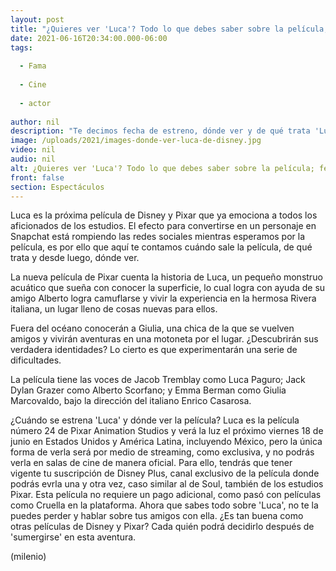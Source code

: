 ```yaml
---
layout: post
title: "¿Quieres ver 'Luca'? Todo lo que debes saber sobre la película; fecha de estreno y dónde ver"
date: 2021-06-16T20:34:00.000-06:00
tags:
  
  - Fama
  
  - Cine
  
  - actor
  
author: nil
description: "Te decimos fecha de estreno, dónde ver y de qué trata 'Luca', la nueva película de Disney y Pixar que todos esperan con ansias."
image: /uploads/2021/images-donde-ver-luca-de-disney.jpg
video: nil
audio: nil
alt: ¿Quieres ver 'Luca'? Todo lo que debes saber sobre la película; fecha de estreno y dónde ver
front: false
section: Espectáculos
---
```


Luca es la próxima película de Disney y Pixar que ya emociona a todos los aficionados de los estudios. El efecto para convertirse en un personaje en Snapchat está rompiendo las redes sociales mientras esperamos por la película, es por ello que aquí te contamos cuándo sale la película, de qué trata y desde luego, dónde ver. 

La nueva película de Pixar cuenta la historia de Luca, un pequeño monstruo acuático que sueña con conocer la superficie, lo cual logra con ayuda de su amigo Alberto logra camuflarse y vivir la experiencia en la hermosa Rivera italiana, un lugar lleno de cosas nuevas para ellos. 

Fuera del océano conocerán a Giulia, una chica de la que se vuelven amigos y vivirán aventuras en una motoneta por el lugar. ¿Descubrirán sus verdadera identidades? Lo cierto es que experimentarán una serie de dificultades. 

La película tiene las voces de Jacob Tremblay como Luca Paguro; Jack Dylan Grazer como Alberto Scorfano; y Emma Berman como Giulia Marcovaldo, bajo la dirección del italiano Enrico Casarosa. 

¿Cuándo se estrena 'Luca' y dónde ver la película? Luca es la película número 24 de Pixar Animation Studios y verá la luz el próximo viernes 18 de junio en Estados Unidos y América Latina, incluyendo México, pero la única forma de verla será por medio de streaming, como exclusiva, y no podrás verla en salas de cine de manera oficial. Para ello, tendrás que tener vigente tu suscripción de Disney Plus, canal exclusivo de la película donde podrás evrla una y otra vez, caso similar al de Soul, también de los estudios Pixar. Esta película no requiere un pago adicional, como pasó con películas como Cruella en la plataforma. Ahora que sabes todo sobre 'Luca', no te la puedes perder y hablar sobre tus amigos con ella. ¿Es tan buena como otras películas de Disney y Pixar? Cada quién podrá decidirlo después de 'sumergirse' en esta aventura. 

(milenio)